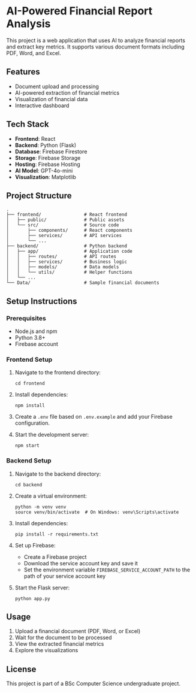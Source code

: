 # AI-Powered Financial Report Analysis

This project is a web application that uses AI to analyze financial reports and extract key metrics. It supports various document formats including PDF, Word, and Excel.

## Features

- Document upload and processing
- AI-powered extraction of financial metrics
- Visualization of financial data
- Interactive dashboard

## Tech Stack

- **Frontend**: React
- **Backend**: Python (Flask)
- **Database**: Firebase Firestore
- **Storage**: Firebase Storage
- **Hosting**: Firebase Hosting
- **AI Model**: GPT-4o-mini
- **Visualization**: Matplotlib

## Project Structure

```
.
├── frontend/                # React frontend
│   ├── public/              # Public assets
│   └── src/                 # Source code
│       ├── components/      # React components
│       ├── services/        # API services
│       └── ...
├── backend/                 # Python backend
│   ├── app/                 # Application code
│   │   ├── routes/          # API routes
│   │   ├── services/        # Business logic
│   │   ├── models/          # Data models
│   │   └── utils/           # Helper functions
│   └── ...
└── Data/                    # Sample financial documents
```

## Setup Instructions

### Prerequisites

- Node.js and npm
- Python 3.8+
- Firebase account

### Frontend Setup

1. Navigate to the frontend directory:
   ```
   cd frontend
   ```

2. Install dependencies:
   ```
   npm install
   ```

3. Create a `.env` file based on `.env.example` and add your Firebase configuration.

4. Start the development server:
   ```
   npm start
   ```

### Backend Setup

1. Navigate to the backend directory:
   ```
   cd backend
   ```

2. Create a virtual environment:
   ```
   python -m venv venv
   source venv/bin/activate  # On Windows: venv\Scripts\activate
   ```

3. Install dependencies:
   ```
   pip install -r requirements.txt
   ```

4. Set up Firebase:
   - Create a Firebase project
   - Download the service account key and save it
   - Set the environment variable `FIREBASE_SERVICE_ACCOUNT_PATH` to the path of your service account key

5. Start the Flask server:
   ```
   python app.py
   ```

## Usage

1. Upload a financial document (PDF, Word, or Excel)
2. Wait for the document to be processed
3. View the extracted financial metrics
4. Explore the visualizations

## License

This project is part of a BSc Computer Science undergraduate project. 
